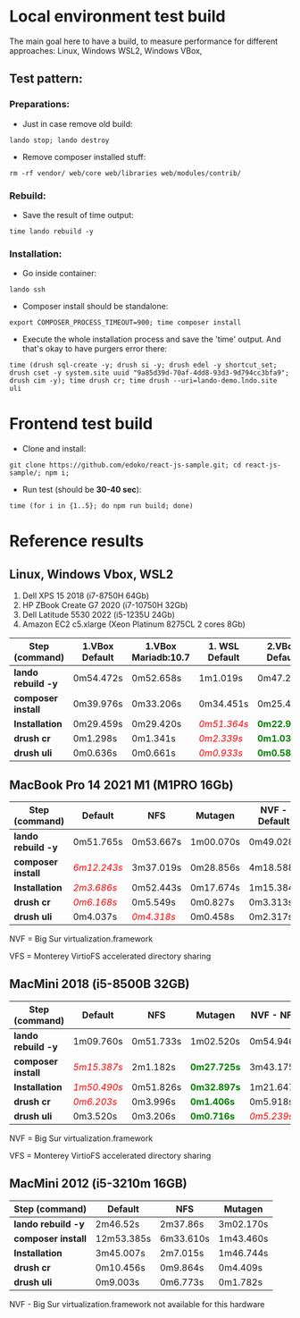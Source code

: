 # Local environment test build

The main goal here to have a build, to measure performance for different approaches: Linux, Windows WSL2, Windows VBox,

## Test pattern:
### Preparations:
- Just in case remove old build:
```
lando stop; lando destroy
```
- Remove composer installed stuff:
```
rm -rf vendor/ web/core web/libraries web/modules/contrib/
```
### Rebuild:
- Save the result of time output:
```
time lando rebuild -y
```
### Installation:
- Go inside container:
```
lando ssh
```
- Composer install should be standalone:
```
export COMPOSER_PROCESS_TIMEOUT=900; time composer install
```
- Execute the whole installation process and save the 'time' output. And that's okay to have purgers error there:
```
time (drush sql-create -y; drush si -y; drush edel -y shortcut_set; drush cset -y system.site uuid "9a85d39d-70af-4dd8-93d3-9d794cc3bfa9"; drush cim -y); time drush cr; time drush --uri=lando-demo.lndo.site uli
```
# Frontend test build
- Clone and install:
```
git clone https://github.com/edoko/react-js-sample.git; cd react-js-sample/; npm i;
```
- Run test (should be **30-40 sec**):
```
time (for i in {1..5}; do npm run build; done)
```
# Reference results
## Linux, Windows Vbox, WSL2
1. Dell XPS 15 2018 (i7-8750H 64Gb)
2. HP ZBook Create G7 2020 (i7-10750H 32Gb)
3. Dell Latitude 5530 2022 (i5-1235U 24Gb)
4. Amazon EC2 c5.xlarge (Xeon Platinum 8275CL 2 cores 8Gb)

Step (command) | 1.VBox Default | 1.VBox Mariadb:10.7 | 1. WSL Default | 2.VBox Default | 3.Ubuntu | 4.Ubuntu
--- | --- | --- | --- | --- | --- | ---
**lando rebuild -y** | 0m54.472s | 0m52.658s | 1m1.019s | 0m47.213s | 1m7,173s | 0m49.214s
**composer install** | 0m39.976s | 0m33.206s | 0m34.451s | 0m25.438s | <font color="red">*1m15.002s*</font> | <font color="green">**0m19.287s**</font>
**Installation** | 0m29.459s | 0m29.420s | <font color="red">*0m51.364s*</font> | <font color="green">**0m22.902s**</font> | 0m49.798s | 0m30.790s
**drush cr** | 0m1.298s | 0m1.341s | <font color="red">*0m2.339s*</font> | <font color="green">**0m1.031s**</font> | 0m2.170s | 0m1.412s
**drush uli** | 0m0.636s | 0m0.661s | <font color="red">*0m0.933s*</font> | <font color="green">**0m0.589s**</font> | 0m0.797s | 0m0.715s

## MacBook Pro 14 2021 M1 (M1PRO 16Gb)

Step (command) | Default | NFS | Mutagen | NVF - Default | NVF - NFS | NVF - NFS+VFS | NVF - Mutagen+VFS | NVF - Mutagen
--- | --- | --- | --- | --- | --- | --- | --- | ---
**lando rebuild -y** | 0m51.765s | 0m53.667s | 1m00.070s | 0m49.028s | 0m45.311s | 0m45.893s | 0m49.446s | 0m56.399s
**composer install** | <font color="red">*6m12.243s*</font> | 3m37.019s | 0m28.856s | 4m18.588s | 2m21.539s | 2m33.923s | 0m29.812s | <font color="green">**0m25.302s**</font>
**Installation** | <font color="red">*2m3.686s*</font> | 0m52.443s | 0m17.674s | 1m15.384s | 0m43.886s | 0m36.884s | <font color="green">**0m15.371s**</font> | 0m17.122s
**drush cr** | <font color="red">*0m6.168s*</font> | 0m5.549s | 0m0.827s | 0m3.313s | 0m4.965s | 0m3.540s | 0m0.736s | <font color="green">**0m0.691s**</font>
**drush uli** | 0m4.037s | <font color="red">*0m4.318s*</font> | 0m0.458s | 0m2.317s | 0m3.637s | 0m2.438s | <font color="green">**0m0.382s**</font> | 0m0.383s

NVF = Big Sur virtualization.framework

VFS = Monterey VirtioFS accelerated directory sharing

## MacMini 2018 (i5-8500B 32GB)

Step (command) | Default | NFS | Mutagen | NVF - NFS | NVF - VFS | NVF - Mutangen+VFS | NVF - Mutagen
--- | --- | --- | --- | --- | --- | --- | ---
**lando rebuild -y** | 1m09.760s | 0m51.733s | 1m02.520s | 0m54.946s | 0m52.401s | 0m58.567s | 1m03.250s
**composer install** | <font color="red">*5m15.387s*</font> | 2m1.182s | <font color="green">**0m27.725s**</font> | 3m43.175s | 2m25.208s | 0m30.047s | 1m4.242s
**Installation** | <font color="red">*1m50.490s*</font> | 0m51.826s | <font color="green">**0m32.897s**</font> | 1m21.647s | 1m20.198s | 0m44.975s | 0m48.675s
**drush cr** | <font color="red">*0m6.203s*</font> | 0m3.996s | <font color="green">**0m1.406s**</font> | 0m5.918s | 0m4.872s | 0m1.709s | 0m2.002s
**drush uli** | 0m3.520s | 0m3.206s | <font color="green">**0m0.716s**</font> | <font color="red">*0m5.239s*</font> | 0m3.104s | 0m0.833s | 0m0.840s

NVF = Big Sur virtualization.framework

VFS = Monterey VirtioFS accelerated directory sharing

## MacMini 2012 (i5-3210m 16GB)

Step (command) | Default | NFS | Mutagen
--- | --- | --- | ---
**lando rebuild -y** | 2m46.52s | 2m37.86s | 3m02.170s
**composer install** | 12m53.385s | 6m33.610s | 1m43.460s
**Installation** | 3m45.007s | 2m7.015s | 1m46.744s
**drush cr** | 0m10.456s | 0m9.864s | 0m4.409s
**drush uli** | 0m9.003s | 0m6.773s | 0m1.782s

NVF - Big Sur virtualization.framework not available for this hardware
